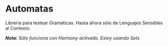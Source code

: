 Automatas
=========

Libreria para testear Gramáticas. Hasta ahora sólo de Lenguajes Sensibles al Contexto.

***Nota:*** *Sólo funciona con Harmony activado. Estoy usando Sets*
